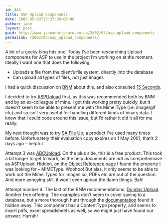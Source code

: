 ```yaml
---
id: 844
title: ASP Upload Components
date: 2002-05-03T13:37:00+00:00
author: jane
layout: post
guid: http://www.janeandrichard.co.uk/2002/05/asp_upload_components
permalink: /2002/05/asp_upload_components/
---
```

A bit of a geeky blog this one. Today I&#8217;ve been researching Upload components for ASP to use in the project I&#8217;m working on at the moment. Ideally I want one that does the following:

  * Uploads a file from the client&#8217;s file system, directly into the database
  * Can upload all types of files, not just images

I had a quick discussion on [BNM](http://brightonnewmedia.org/pipermail/bnmlist/2002-May/006819.html) about this, and also consulted [15 Seconds](http://www.15seconds.com/focus/Upload.htm).

I decided to try [ASPUpload](http://www.aspupload.com/) first, as this was recommended both by BNM and by an ex-colleague of mine. I got this working pretty quickly, but it doesn&#8217;t seem to be able to present me with the Mime Type (i.e. image/gif etc) and so isn&#8217;t very useful for handling different kinds of binary data. I know that I could code around this issue, but I&#8217;d rather it did it all for me really.

My next thought was to try [SA File Up](http://www.softartisans.com/softartisans/saf.html), a product I&#8217;ve used many times before. Unfortunately their evaluation copy expires on 1 May 2001, that&#8217;s 2 days ago &#8211; helpful.

Attempt 3 was [ABCUpload](http://www.websupergoo.com/abcupload-1.htm). On the plus side, this is a free product. This took a bit longer to get to work, as the help documents are not as comprehensive as ASPUpload. Hidden, on the [Object Reference page](http://www.websupergoo.com/helpupload/4-objectref/2-xfield/default.htm) I found the property I was looking for &#8211; MIMEType. Woohoo! But alas, it only seems to be able to work out the Mime Types for images so, PDFs etc are out of the question. And more annoying still, it won&#8217;t even upload the damn things. Bah!

Attempt number 4. The last of the BNM recommendations. [Dundas Upload](http://www.dundas.com/subFrame.asp?products/asp/upload/index.asp). Another free offering. The examples don&#8217;t seem to cover saving to a database, but a more thorough hunt through the [documentation](http://www.dundas.com/products/onlineDocs/FreeProds/Upload/Tutorial_3_ADO_Support_and_Saving_a_File_as_a_BLOB.htm) found it hidden away. This component has a ContentType property, and seems to insert pdfs, excel spreadsheets as well, so we might just have found our answer. Hurrah!